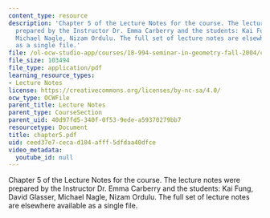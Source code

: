 ```yaml
---
content_type: resource
description: 'Chapter 5 of the Lecture Notes for the course. The lecture notes were
  prepared by the Instructor Dr. Emma Carberry and the students: Kai Fung, David Glasser,
  Michael Nagle, Nizam Ordulu. The full set of lecture notes are elsewhere available
  as a single file.'
file: /ol-ocw-studio-app/courses/18-994-seminar-in-geometry-fall-2004/ceed37e7cecad104afff5dfdaa40dfce_chapter5.pdf
file_size: 103494
file_type: application/pdf
learning_resource_types:
- Lecture Notes
license: https://creativecommons.org/licenses/by-nc-sa/4.0/
ocw_type: OCWFile
parent_title: Lecture Notes
parent_type: CourseSection
parent_uid: 40d97fd5-340f-0f53-9ede-a59370279bb7
resourcetype: Document
title: chapter5.pdf
uid: ceed37e7-ceca-d104-afff-5dfdaa40dfce
video_metadata:
  youtube_id: null
---
```

Chapter 5 of the Lecture Notes for the course. The lecture notes were prepared by the Instructor Dr. Emma Carberry and the students: Kai Fung, David Glasser, Michael Nagle, Nizam Ordulu. The full set of lecture notes are elsewhere available as a single file.